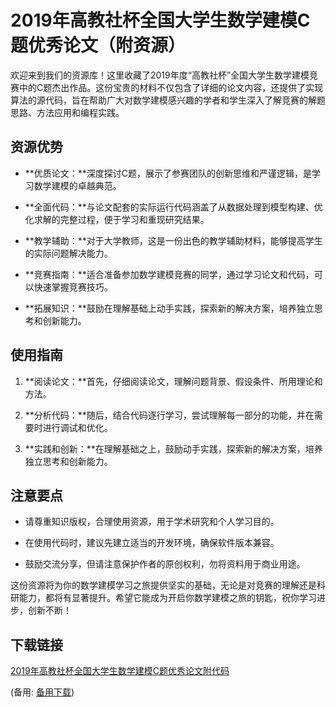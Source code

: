 # 2019年高教社杯全国大学生数学建模C题优秀论文（附资源）

 欢迎来到我们的资源库！这里收藏了2019年度“高教社杯”全国大学生数学建模竞赛中的C题杰出作品。这份宝贵的材料不仅包含了详细的论文内容，还提供了实现算法的源代码，旨在帮助广大对数学建模感兴趣的学者和学生深入了解竞赛的解题思路、方法应用和编程实践。

 ## 资源优势

 - **优质论文：**深度探讨C题，展示了参赛团队的创新思维和严谨逻辑，是学习数学建模的卓越典范。

 - **全面代码：**与论文配套的实际运行代码涵盖了从数据处理到模型构建、优化求解的完整过程，便于学习和重现研究结果。

 - **教学辅助：**对于大学教师，这是一份出色的教学辅助材料，能够提高学生的实际问题解决能力。

 - **竞赛指南：**适合准备参加数学建模竞赛的同学，通过学习论文和代码，可以快速掌握竞赛技巧。

 - **拓展知识：**鼓励在理解基础上动手实践，探索新的解决方案，培养独立思考和创新能力。

 ## 使用指南

 1. **阅读论文：**首先，仔细阅读论文，理解问题背景、假设条件、所用理论和方法。

 2. **分析代码：**随后，结合代码逐行学习，尝试理解每一部分的功能，并在需要时进行调试和优化。

 3. **实践和创新：**在理解基础之上，鼓励动手实践，探索新的解决方案，培养独立思考和创新能力。

 ## 注意要点

 - 请尊重知识版权，合理使用资源，用于学术研究和个人学习目的。

 - 在使用代码时，建议先建立适当的开发环境，确保软件版本兼容。

 - 鼓励交流分享，但请注意保护作者的原创权利，勿将资料用于商业用途。

 这份资源将为你的数学建模学习之旅提供坚实的基础，无论是对竞赛的理解还是科研能力，都将有显著提升。希望它能成为开启你数学建模之旅的钥匙，祝你学习进步，创新不断！

 ## 下载链接
 [2019年高教社杯全国大学生数学建模C题优秀论文附代码](https://pan.quark.cn/s/2f629381b5da) 

 (备用: [备用下载](https://pan.baidu.com/s/18GB7JU5qCisEmV9fwjDGOQ?pwd=1234))
